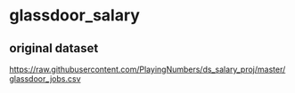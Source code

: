 # glassdoor_salary
## original dataset
https://raw.githubusercontent.com/PlayingNumbers/ds_salary_proj/master/glassdoor_jobs.csv
